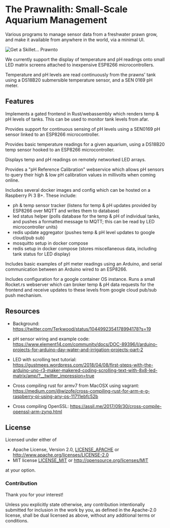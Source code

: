# The Prawnalith: Small-Scale Aquarium Management

Various programs to manage sensor data from a freshwater prawn grow, and make it available from anywhere in the world, via a minimal UI.

![Get a Skillet... Prawnto](https://gist.githubusercontent.com/Terkwood/c37c50d41bcc84b409eeaa555f788ed0/raw/ec42ccbdee0c3f518400253b5e1270f5488f4f1c/prawnto.gif)

We currently support the display of temperature and pH readings onto small LED matrix screens attached to inexpensive ESP8266 microcontrollers.

Temperature and pH levels are read continuously from the prawns' tank using a DS18B20 submersible temperature sensor, and a SEN 0169 pH meter.

## Features

Implements a gated frontend in Rust/webassembly which renders temp & pH levels of tanks.  This can be used to monitor tank levels from afar. 

Provides support for continuous sensing of pH levels using a SEN0169 pH sensor linked to an ESP8266 microcontroller.

Provides basic temperature readings for a given aquarium, using a DS18B20 temp sensor hooked to an ESP8266 microcontroller. 

Displays temp and pH readings on remotely networked LED arrays.

Provides a "pH Reference Calibration" webservice which allows pH sensors to query their high & low pH calibration values in millivolts when coming online.

Includes several docker images and config which can be hosted on a Raspberry Pi 3 B+. These include:

- ph & temp sensor tracker (listens for temp & pH updates provided by ESP8266 over MQTT and writes them to database)
- led status helper (polls database for the temp & pH of individual tanks, and pushes a formatted message to MQTT; this can be read by LED microcontroller units)
- redis update aggregator (pushes temp & pH level updates to google cloud/pub sub)
- mosquitto setup in docker compose
- redis setup in docker compose (stores miscellaneous data, including tank status for LED display)

Includes basic examples of pH meter readings using an Arduino, and serial communication between an Arduino wired to an ESP8266.

Includes configuration for a google container OS instance.  Runs a small Rocket.rs webserver which can broker temp & pH data requests for the frontend and receive updates to these levels from google cloud pub/sub push mechanism.

## Resources 

- Background: https://twitter.com/Terkwood/status/1044992354178994178?s=19
- pH sensor wiring and example code: https://www.element14.com/community/docs/DOC-89396/l/arduino-projects-for-arduino-day-water-and-irrigation-projects-part-2

- LED with scrolling text tutorial: https://gustmees.wordpress.com/2018/04/08/first-steps-with-the-arduino-uno-r3-maker-makered-coding-scrolling-text-with-8x8-led-matrix/amp/?__twitter_impression=true
- Cross compiling rust for armv7 from MacOSX using vagrant: https://medium.com/@wizofe/cross-compiling-rust-for-arm-e-g-raspberry-pi-using-any-os-11711ebfc52b
- Cross compiling OpenSSL: https://assil.me/2017/09/30/cross-compile-openssl-arm-zynq.html


## License

Licensed under either of

 * Apache License, Version 2.0, [LICENSE_APACHE](LICENSE_APACHE) or http://www.apache.org/licenses/LICENSE-2.0
 * MIT license [LICENSE_MIT](LICENSE_MIT) or http://opensource.org/licenses/MIT

at your option.

### Contribution

Thank you for your interest!

Unless you explicitly state otherwise, any contribution intentionally submitted
for inclusion in the work by you, as defined in the Apache-2.0 license, shall be dual licensed as above, without any additional terms or conditions.
